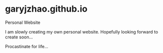 garyjzhao.github.io
===================

Personal Website

I am slowly creating my own personal website. Hopefully looking forward to create soon... 

Procastinate for life...
